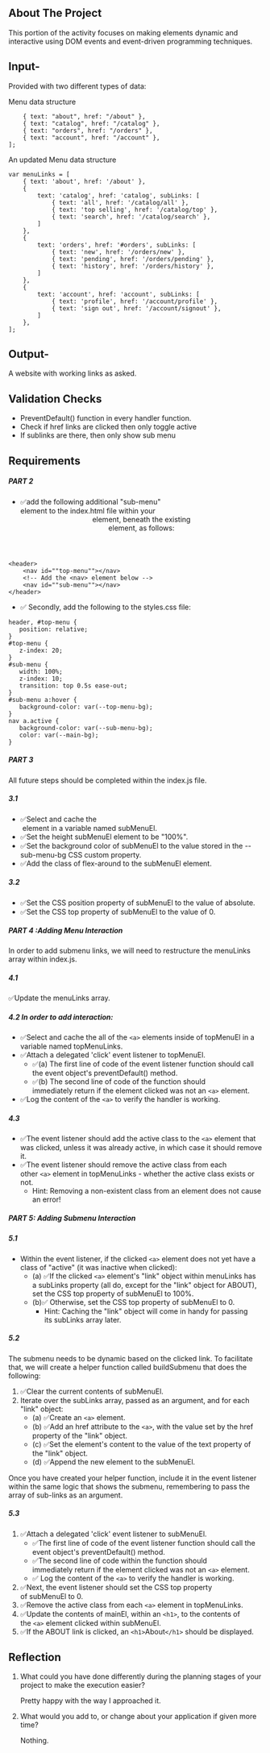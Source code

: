 ## About The Project
This portion of the activity focuses on making elements dynamic and interactive using DOM events and event-driven programming techniques.


## Input-
Provided with two different types of data:
 
 Menu data structure

 ``` var menuLinks = [
     { text: "about", href: "/about" },
     { text: "catalog", href: "/catalog" },
     { text: "orders", href: "/orders" },
     { text: "account", href: "/account" },
 ];
 ```

 An updated Menu data structure

```
var menuLinks = [
    { text: 'about', href: '/about' },
    {
        text: 'catalog', href: 'catalog', subLinks: [
            { text: 'all', href: '/catalog/all' },
            { text: 'top selling', href: '/catalog/top' },
            { text: 'search', href: '/catalog/search' },
        ]
    },
    {
        text: 'orders', href: '#orders', subLinks: [
            { text: 'new', href: '/orders/new' },
            { text: 'pending', href: '/orders/pending' },
            { text: 'history', href: '/orders/history' },
        ]
    },
    {
        text: 'account', href: 'account', subLinks: [
            { text: 'profile', href: '/account/profile' },
            { text: 'sign out', href: '/account/signout' },
        ]
    },
];
```



## Output-
A website with working links as asked.


## Validation Checks
- PreventDefault() function in every handler function.
- Check if href links are clicked then only toggle active
- If sublinks are there, then only show sub menu

## Requirements

##### PART 2
- ✅add the following additional "sub-menu" <nav> element to the index.html file within your <header> element, beneath the existing <nav> element, as follows:
``` 
<header>
	<nav id=""top-menu""></nav>
	<!-- Add the <nav> element below -->
	<nav id=""sub-menu""></nav>
</header>
 ```


 - ✅ Secondly, add the following to the styles.css file:
 ```
header, #top-menu {
	position: relative;
}
#top-menu {
	z-index: 20;
}
#sub-menu {
	width: 100%;
	z-index: 10;
	transition: top 0.5s ease-out;
}
#sub-menu a:hover {
	background-color: var(--top-menu-bg);
}
nav a.active {
	background-color: var(--sub-menu-bg);
	color: var(--main-bg);
}
```
##### PART 3
All future steps should be completed within the index.js file.
##### 3.1
- ✅Select and cache the <nav id="sub-menu"> element in a variable named subMenuEl.
- ✅Set the height subMenuEl element to be "100%".
- ✅Set the background color of subMenuEl to the value stored in the --sub-menu-bg CSS custom property.
- ✅Add the class of flex-around to the subMenuEl element.
##### 3.2
- ✅Set the CSS position property of subMenuEl to the value of absolute.
- ✅Set the CSS top property of subMenuEl to the value of 0.

##### PART 4 :Adding Menu Interaction
In order to add submenu links, we will need to restructure the menuLinks array within index.js. 
##### 4.1 
✅Update the menuLinks array.

##### 4.2 In order to add interaction:
- ✅Select and cache the all of the ```<a>``` elements inside of topMenuEl in a variable named topMenuLinks.
- ✅Attach a delegated 'click' event listener to topMenuEl.
    - ✅(a) The first line of code of the event listener function should call the event object's preventDefault() method.
    - ✅(b) The second line of code of the function should immediately return if the element clicked was not an ```<a>``` element.
- ✅Log the content of the ```<a>``` to verify the handler is working.
##### 4.3
- ✅The event listener should add the active class to the ```<a>``` element that was clicked, unless it was already active, in which case it should remove it.
- ✅The event listener should remove the active class from each other ```<a>``` element in topMenuLinks - whether the active class exists or not.
    - Hint: Removing a non-existent class from an element does not cause an error!
##### PART 5: Adding Submenu Interaction
##### 5.1 
- Within the event listener, if the clicked ```<a>``` element does not yet have a class of "active" (it was inactive when clicked):
     - (a) ✅If the clicked ```<a>``` element's "link" object within menuLinks has a subLinks property (all do, except for the "link" object for ABOUT), set the CSS top property of subMenuEl to 100%.
    - (b)✅ Otherwise, set the CSS top property of subMenuEl to 0.
        - Hint: Caching the "link" object will come in handy for passing its subLinks array later.

##### 5.2 
The submenu needs to be dynamic based on the clicked link. To facilitate that, we will create a helper function called buildSubmenu that does the following:

1. ✅Clear the current contents of subMenuEl.
2. Iterate over the subLinks array, passed as an argument, and for each "link" object:
    - (a) ✅Create an ```<a>``` element.
    - (b) ✅Add an href attribute to the ```<a>```, with the value set by the href property of the "link" object.
    - (c) ✅Set the element's content to the value of the text property of the "link" object.
    - (d) ✅Append the new element to the subMenuEl.

 Once you have created your helper function, include it in the event listener within the same logic that shows the submenu, remembering to pass the array of sub-links as an argument.

##### 5.3
1. ✅Attach a delegated 'click' event listener to subMenuEl.
    - ✅The first line of code of the event listener function should call the event object's preventDefault() method.
    - ✅The second line of code within the function should immediately return if the element clicked was not an ```<a>``` element.
    - ✅ Log the content of the ```<a>``` to verify the handler is working.
2. ✅Next, the event listener should set the CSS top property of subMenuEl to 0.
3. ✅Remove the active class from each ```<a>``` element in topMenuLinks.
4. ✅Update the contents of mainEl, within an ```<h1>```, to the contents of the ```<a>``` element clicked within subMenuEl.
5. ✅If the ABOUT link is clicked, an ```<h1>```About```</h1>``` should be displayed.


## Reflection
1. What could you have done differently during the planning stages of your project to make the execution easier?

    Pretty happy with the way I approached it.

2. What would you add to, or change about your application if given more time?

    Nothing.
